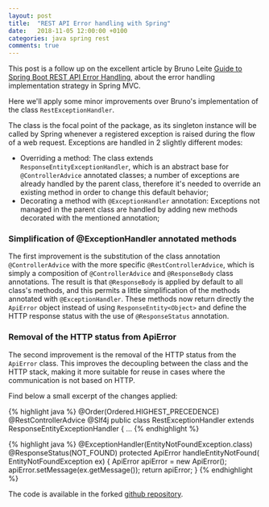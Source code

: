 ```yaml
---
layout: post
title:  "REST API Error handling with Spring"
date:   2018-11-05 12:00:00 +0100
categories: java spring rest
comments: true
---
```


This post is a follow up on the excellent article by Bruno Leite [Guide to Spring Boot REST API Error Handling](https://www.toptal.com/java/spring-boot-rest-api-error-handling), about the error handling implementation strategy in Spring MVC.

Here we'll apply some minor improvements over Bruno's implementation of the class `RestExceptionHandler`. 

The class is the focal point of the package, as its singleton instance will be called by Spring whenever a registered exception is raised during the flow of a web request. 
Exceptions are handled in 2 slightly different modes:
* Overriding a method: The class extends `ResponseEntityExceptionHandler`, which is an abstract base for `@ControllerAdvice` annotated classes; a number of exceptions are already handled by the parent class, therefore it's needed to override an existing method in order to change this default behavior; 
* Decorating a method with `@ExceptionHandler` annotation: Exceptions not managed in the parent class are handled by adding new methods decorated with the mentioned annotation;

### Simplification of @ExceptionHandler annotated methods

The first improvement is the substitution of the class annotation `@ControllerAdvice` with the more specific `@RestControllerAdvice`, which is simply a composition of `@ControllerAdvice` and `@ResponseBody` class annotations.
The result is that `@ResponseBody` is applied by default to all class's methods, and this permits a little simplification of the methods annotated with `@ExceptionHandler`.
These methods now return directly the `ApiError` object instead of using `ResponseEntity<Object>` and define the HTTP response status with the use of `@ResponseStatus` annotation.

### Removal of the HTTP status from ApiError

The second improvement is the removal of the HTTP status from the `ApiError` class.
This improves the decoupling between the class and the HTTP stack, making it more suitable for reuse in cases where the communication is not based on HTTP.

Find below a small excerpt of the changes applied:

{% highlight java %}
@Order(Ordered.HIGHEST_PRECEDENCE)
@RestControllerAdvice
@Slf4j
public class RestExceptionHandler extends ResponseEntityExceptionHandler {
...
{% endhighlight %}

{% highlight java %}
@ExceptionHandler(EntityNotFoundException.class)
@ResponseStatus(NOT_FOUND)
protected ApiError handleEntityNotFound(
        EntityNotFoundException ex) {
    ApiError apiError = new ApiError();
    apiError.setMessage(ex.getMessage());
    return apiError;
}
{% endhighlight %}

The code is available in the forked [github repository](https://github.com/sermore/spring-boot-exception-handling).